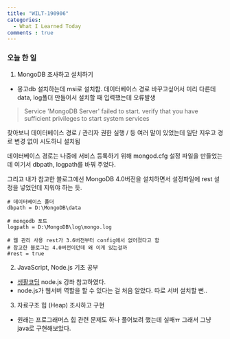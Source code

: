 ```yaml
---
title: "WILT-190906"
categories:
  - What I Learned Today
comments : true
---
```


### 오늘 한 일

1. MongoDB 조사하고 설치하기
- 몽고db 설치하는데 msi로 설치함. 데이터베이스 경로 바꾸고싶어서 미리 다른데 data, log폴더 만들어서 설치할 때 입력했는데 오류발생
> Service 'MongoDB Server' failed to start. verify that you have sufficient privileges to start system services

찾아보니 데이터베이스 경로 / 관리자 권한 실행 / 등 여러 말이 있었는데 일단 지우고 경로 변경 없이 시도하니 설치됨

데이터베이스 경로는 나중에 서비스 등록하기 위해 mongod.cfg 설정 파일을 만들었는데 여기서 dbpath, logpath를 바꿔 주었다.

그리고 내가 참고한 블로그에선 MongoDB 4.0버전을 설치하면서 설정파일에 rest 설정을 넣었던데 지워야 하는 듯.

```
# 데이터베이스 폴더
dbpath = D:\MongoDB\data

# mongodb 포트
logpath = D:\MongoDB\log\mongo.log

# 웹 관리 사용 rest가 3.6버전부터 config에서 없어졌다고 함
# 참고한 블로그는 4.0버전이던데 왜 이게 있는걸까
#rest = true
```


2. JavaScript, Node.js 기초 공부
- [생활코딩] node.js 강좌 참고하였다.
- node.js가 웹서버 역할을 할 수 있다는 걸 처음 알았다. 따로 서버 설치할 뻔..


3. 자료구조 힙 (Heap) 조사하고 구현
- 원래는 프로그래머스 힙 관련 문제도 하나 풀어보려 했는데 실패ㅠ 그래서 그냥 java로 구현해보았다.


[생활코딩]: https://opentutorials.org/course/3332


